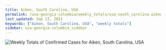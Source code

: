 ```yaml
---
title: Aiken, South Carolina, USA
permalink: /usa-georgia-columbia/weekly_totals/usa-south_carolina-aiken-weekly_totals.html
last_updated: Sep 13, 2021
keywords: ["Aiken, South Carolina, USA", "weekly totals"]
sidebar: usa-georgia-columbia_sidebar
---
```


![Weekly Totals of Confirmed Cases for Aiken, South Carolina, USA](/covid_tracker/images/graphs/usa-south_carolina-aiken-weekly_totals_graph.png)

